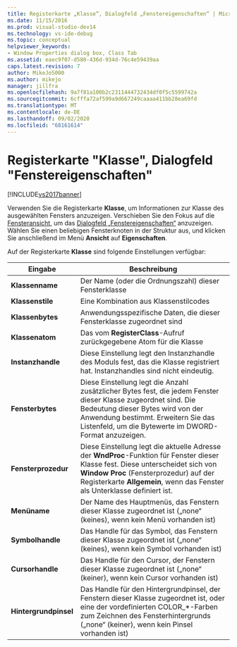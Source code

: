 ```yaml
---
title: Registerkarte „Klasse“, Dialogfeld „Fenstereigenschaften“ | Microsoft-Dokumentation
ms.date: 11/15/2016
ms.prod: visual-studio-dev14
ms.technology: vs-ide-debug
ms.topic: conceptual
helpviewer_keywords:
- Window Properties dialog box, Class Tab
ms.assetid: eaec9f07-d580-436d-934d-76c4e59439aa
caps.latest.revision: 7
author: MikeJo5000
ms.author: mikejo
manager: jillfra
ms.openlocfilehash: 9a7f81a100b2c2311444732434df0f5c5599742a
ms.sourcegitcommit: 6cfffa72af599a9d667249caaaa411bb28ea69fd
ms.translationtype: MT
ms.contentlocale: de-DE
ms.lasthandoff: 09/02/2020
ms.locfileid: "68161614"
---
```

# <a name="class-tab-window-properties-dialog-box"></a>Registerkarte "Klasse", Dialogfeld "Fenstereigenschaften"
[!INCLUDE[vs2017banner](../includes/vs2017banner.md)]

Verwenden Sie die Registerkarte **Klasse**, um Informationen zur Klasse des ausgewählten Fensters anzuzeigen. Verschieben Sie den Fokus auf die [Fensteransicht](../debugger/windows-view.md), um das [Dialogfeld „Fenstereigenschaften“](../debugger/window-properties-dialog-box.md) anzuzeigen. Wählen Sie einen beliebigen Fensterknoten in der Struktur aus, und klicken Sie anschließend im Menü **Ansicht** auf **Eigenschaften**.  
  
 Auf der Registerkarte **Klasse** sind folgende Einstellungen verfügbar:  
  
|Eingabe|Beschreibung|  
|-----------|-----------------|  
|**Klassenname**|Der Name (oder die Ordnungszahl) dieser Fensterklasse|  
|**Klassenstile**|Eine Kombination aus Klassenstilcodes|  
|**Klassenbytes**|Anwendungsspezifische Daten, die dieser Fensterklasse zugeordnet sind|  
|**Klassenatom**|Das vom **RegisterClass**-Aufruf zurückgegebene Atom für die Klasse|  
|**Instanzhandle**|Diese Einstellung legt den Instanzhandle des Moduls fest, das die Klasse registriert hat. Instanzhandles sind nicht eindeutig.|  
|**Fensterbytes**|Diese Einstellung legt die Anzahl zusätzlicher Bytes fest, die jedem Fenster dieser Klasse zugeordnet sind. Die Bedeutung dieser Bytes wird von der Anwendung bestimmt. Erweitern Sie das Listenfeld, um die Bytewerte im DWORD-Format anzuzeigen.|  
|**Fensterprozedur**|Diese Einstellung legt die aktuelle Adresse der **WndProc**-Funktion für Fenster dieser Klasse fest. Diese unterscheidet sich von **Window Proc** (Fensterprozedur) auf der Registerkarte **Allgemein**, wenn das Fenster als Unterklasse definiert ist.|  
|**Menüname**|Der Name des Hauptmenüs, das Fenstern dieser Klasse zugeordnet ist („none“ (keines), wenn kein Menü vorhanden ist)|  
|**Symbolhandle**|Das Handle für das Symbol, das Fenstern dieser Klasse zugeordnet ist („none“ (keines), wenn kein Symbol vorhanden ist)|  
|**Cursorhandle**|Das Handle für den Cursor, der Fenstern dieser Klasse zugeordnet ist („none“ (keiner), wenn kein Cursor vorhanden ist)|  
|**Hintergrundpinsel**|Das Handle für den Hintergrundpinsel, der Fenstern dieser Klasse zugeordnet ist, oder eine der vordefinierten COLOR_*-Farben zum Zeichnen des Fensterhintergrunds („none“ (keiner), wenn kein Pinsel vorhanden ist)|
